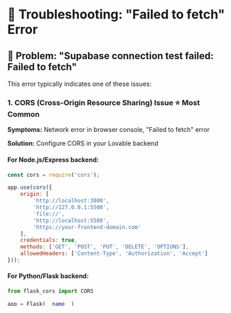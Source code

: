 # 🔧 Troubleshooting: "Failed to fetch" Error

## 🚨 Problem: "Supabase connection test failed: Failed to fetch"

This error typically indicates one of these issues:

### 1. **CORS (Cross-Origin Resource Sharing) Issue** ⭐ Most Common
**Symptoms:** Network error in browser console, "Failed to fetch" error

**Solution:** Configure CORS in your Lovable backend

#### For Node.js/Express backend:
```javascript
const cors = require('cors');

app.use(cors({
    origin: [
        'http://localhost:3000',
        'http://127.0.0.1:5500', 
        'file://',
        'http://localhost:5500',
        'https://your-frontend-domain.com'
    ],
    credentials: true,
    methods: ['GET', 'POST', 'PUT', 'DELETE', 'OPTIONS'],
    allowedHeaders: ['Content-Type', 'Authorization', 'Accept']
}));
```

#### For Python/Flask backend:
```python
from flask_cors import CORS

app = Flask(__name__)
CORS(app, origins=['http://localhost:3000', 'http://127.0.0.1:5500', 'file://'])
```

### 2. **Backend Not Running**
**Symptoms:** Connection timeout, "Failed to fetch"

**Solution:** 
- Check if your Lovable backend is deployed and running
- Verify the URL: `https://shop-flow-ctrl.lovable.app`
- Try accessing the URL directly in browser

### 3. **Wrong API Endpoints**
**Symptoms:** 404 errors, "Failed to fetch"

**Solution:** Check your backend API structure. Common variations:
- `/api/products` (current)
- `/products`
- `/api/v1/products`
- `/rest/v1/products` (Supabase REST API)

### 4. **Supabase Configuration Issues**
**Symptoms:** Auth errors, database connection issues

**Solution:** 
- Verify Supabase project is active
- Check API keys and configuration
- Ensure database tables exist

## 🔍 Step-by-Step Debugging

### Step 1: Use the Test Tool
1. Open `test-api.html` in your browser
2. Click "Test Basic Connection"
3. Check the detailed error messages

### Step 2: Check Backend Status
1. Click "Check Backend Status" in the test tool
2. Verify your Lovable backend is running

### Step 3: Test Different Endpoints
1. Click "Test Different Endpoints"
2. Find which endpoint structure your backend uses

### Step 4: Check Browser Console
1. Open Developer Tools (F12)
2. Go to Network tab
3. Try making a request
4. Look for CORS errors or 404s

## 🛠️ Quick Fixes

### Fix 1: Update CORS Configuration
In your Lovable backend, add this CORS configuration:

```javascript
// Node.js/Express
app.use(cors({
    origin: '*', // Allow all origins (for testing)
    credentials: true
}));
```

### Fix 2: Check API Endpoints
Verify your backend has these endpoints:
- `GET /api/products`
- `POST /api/products`
- `PUT /api/products/:id`
- `DELETE /api/products/:id`
- `POST /api/orders`

### Fix 3: Test with Postman
1. Open Postman
2. Try `GET https://shop-flow-ctrl.lovable.app/api/products`
3. If it works in Postman but not browser = CORS issue
4. If it doesn't work in Postman = Backend issue

## 📋 Checklist

- [ ] Backend is deployed and running
- [ ] CORS is configured correctly
- [ ] API endpoints exist and work
- [ ] Supabase connection is active
- [ ] Database tables are created
- [ ] No firewall/network issues

## 🆘 Still Having Issues?

1. **Check Lovable Dashboard:**
   - Verify your backend is deployed
   - Check deployment logs for errors
   - Ensure environment variables are set

2. **Test with Simple Endpoint:**
   ```javascript
   // Add this to your backend for testing
   app.get('/test', (req, res) => {
       res.json({ message: 'Backend is working!' });
   });
   ```

3. **Contact Support:**
   - Lovable support for backend issues
   - Supabase support for database issues

## 🔄 Alternative Solutions

### Option 1: Use Proxy
If CORS is the issue, you can use a proxy:

```javascript
// Update config.js
const CONFIG = {
    API_BASE_URL: 'https://cors-anywhere.herokuapp.com/https://shop-flow-ctrl.lovable.app',
    // ... rest of config
};
```

### Option 2: Local Development
For local development, you can disable CORS in your browser (Chrome):
```bash
chrome.exe --user-data-dir="C://Chrome dev session" --disable-web-security
```

### Option 3: Use Different Backend
Consider using a different backend service like:
- Vercel
- Netlify Functions
- AWS Lambda
- Firebase Functions

---

**Remember:** The most common cause is CORS configuration. Start there! 